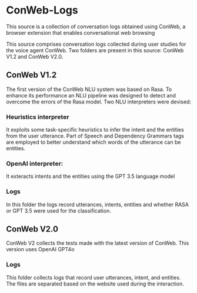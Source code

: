 # ConWeb-Logs
This source is a collection of conversation logs obtained using ConWeb, a browser extension that enables conversational web browsing

This source comprises conversation logs collected during user studies for the voice agent ConWeb. Two folders are present in this source: ConWeb V1.2 and ConWeb V2.0.

## ConWeb V1.2
The first version of the ConWeb NLU system was based on Rasa. To enhance its performance an NLU pipeline was designed to detect and overcome the errors of the Rasa model. Two NLU interpreters were devised:
  ### Heuristics interpreter
  It exploits some task-specific heuristics to infer the intent and the entities from the user utterance. Part of Speech and Dependency Grammars tags are employed to better understand which words of the utterance can be entities.
  ### OpenAI interpreter: 
  It exteracts intents and the entities using the GPT 3.5 language model

  ### Logs
  In this folder the logs record utterances, intents, entities and whether RASA or GPT 3.5 were used for the classification.


## ConWeb V2.0
ConWeb V2 collects the tests made with the latest version of ConWeb. This version uses OpenAI GPT4o 
  ### Logs 
  This folder collects logs that record user utterances, intent, and entities. The files are separated based on the website used during the interaction. 
